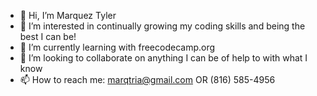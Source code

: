 - 👋 Hi, I’m Marquez Tyler
- 👀 I’m interested in continually growing my coding skills and being the best I can be!
- 🌱 I’m currently learning with freecodecamp.org
- 💞️ I’m looking to collaborate on anything I can be of help to with what I know
- 📫 How to reach me: marqtria@gmail.com OR (816) 585-4956

<!---
MarquezTyler/MarquezTyler is a ✨ special ✨ repository because its `README.md` (this file) appears on your GitHub profile.
You can click the Preview link to take a look at your changes.
--->
